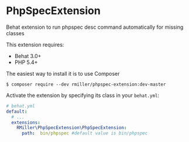 PhpSpecExtension
================

Behat extension to run phpspec desc command automatically for missing classes

This extension requires:

* Behat 3.0+
* PHP 5.4+


The easiest way to install it is to use Composer

```
$ composer require --dev rmiller/phpspec-extension:dev-master
```

Activate the extension by specifying its class in your ``behat.yml``:

```yaml
# behat.yml
default:
  # ...
  extensions:
    RMiller\PhpSpecExtension\PhpSpecExtension:
      path:  bin/phpspec #default value is bin/phpspec
```
